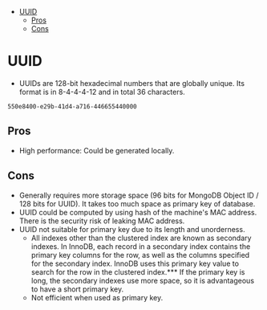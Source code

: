 - [UUID](#uuid)
  - [Pros](#pros)
  - [Cons](#cons)

# UUID

* UUIDs are 128-bit hexadecimal numbers that are globally unique. Its format is in 8-4-4-4-12 and in total 36 characters.  

```
550e8400-e29b-41d4-a716-446655440000
```

## Pros
* High performance: Could be generated locally. 

## Cons
* Generally requires more storage space (96 bits for MongoDB Object ID / 128 bits for UUID). It takes too much space as primary key of database. 
* UUID could be computed by using hash of the machine's MAC address. There is the security risk of leaking MAC address. 
* UUID not suitable for primary key due to its length and unorderness. 
  * All indexes other than the clustered index are known as secondary indexes. In InnoDB, each record in a secondary index contains the primary key columns for the row, as well as the columns specified for the secondary index. InnoDB uses this primary key value to search for the row in the clustered index.*** If the primary key is long, the secondary indexes use more space, so it is advantageous to have a short primary key.
  * Not efficient when used as primary key.
